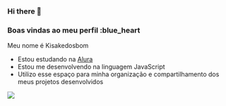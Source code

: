 ### Hi there 👋

### Boas vindas ao meu perfil :blue_heart

Meu nome é Kisakedosbom

- Estou estudando na [Alura](https://www.alura.com.br)
- Estou me desenvolvendo na linguagem JavaScript
- Utilizo esse espaço para minha organização e compartilhamento dos meus projetos desenvolvidos

 ![](https://media1.tenor.com/m/Mt-_YGRlP5IAAAAd/jjk-gojo-satoru.gif)
